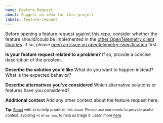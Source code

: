 ```yaml
---
name: Feature Request
about: Suggest an idea for this project
labels: feature-request
---
```


Before opening a feature request against this repo, consider whether the feature should/could be implemented in the [other OpenTelemetry client libraries](https://github.com/open-telemetry/). If so, please [open an issue on opentelemetry-specification](https://github.com/open-telemetry/opentelemetry-specification/issues/new) first.

**Is your feature request related to a problem?**
If so, provide a concise description of the problem.

**Describe the solution you'd like**
What do you want to happen instead? What is the expected behavior?

**Describe alternatives you've considered**
Which alternative solutions or features have you considered?

**Additional context**
Add any other context about the feature request here.

<sub>**Tip**: [React](https://github.blog/news-insights/product-news/add-reactions-to-pull-requests-issues-and-comments/) with 👍 to help prioritize this issue. Please use comments to provide useful context, avoiding `+1` or `me too`, to help us triage it. Learn more [here](https://opentelemetry.io/community/end-user/issue-participation/).</sub>
